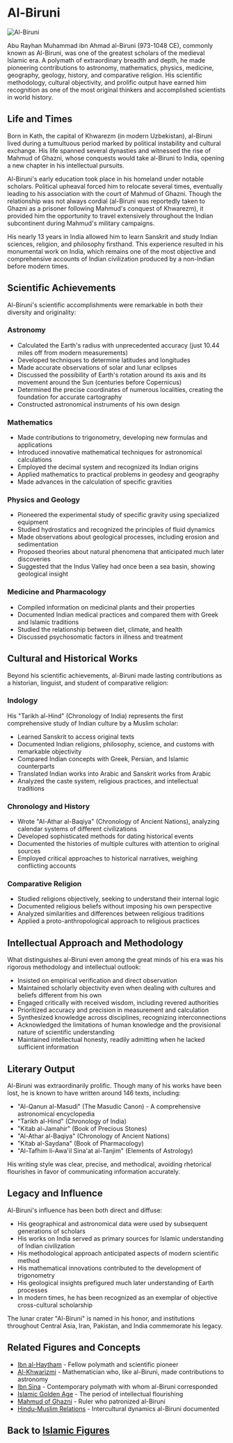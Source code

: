 # Al-Biruni

![Al-Biruni](../../images/biruni.jpg)

Abu Rayhan Muhammad ibn Ahmad al-Biruni (973-1048 CE), commonly known as Al-Biruni, was one of the greatest scholars of the medieval Islamic era. A polymath of extraordinary breadth and depth, he made pioneering contributions to astronomy, mathematics, physics, medicine, geography, geology, history, and comparative religion. His scientific methodology, cultural objectivity, and prolific output have earned him recognition as one of the most original thinkers and accomplished scientists in world history.

## Life and Times

Born in Kath, the capital of Khwarezm (in modern Uzbekistan), al-Biruni lived during a tumultuous period marked by political instability and cultural exchange. His life spanned several dynasties and witnessed the rise of Mahmud of Ghazni, whose conquests would take al-Biruni to India, opening a new chapter in his intellectual pursuits.

Al-Biruni's early education took place in his homeland under notable scholars. Political upheaval forced him to relocate several times, eventually leading to his association with the court of Mahmud of Ghazni. Though the relationship was not always cordial (al-Biruni was reportedly taken to Ghazni as a prisoner following Mahmud's conquest of Khwarezm), it provided him the opportunity to travel extensively throughout the Indian subcontinent during Mahmud's military campaigns.

His nearly 13 years in India allowed him to learn Sanskrit and study Indian sciences, religion, and philosophy firsthand. This experience resulted in his monumental work on India, which remains one of the most objective and comprehensive accounts of Indian civilization produced by a non-Indian before modern times.

## Scientific Achievements

Al-Biruni's scientific accomplishments were remarkable in both their diversity and originality:

### Astronomy
- Calculated the Earth's radius with unprecedented accuracy (just 10.44 miles off from modern measurements)
- Developed techniques to determine latitudes and longitudes
- Made accurate observations of solar and lunar eclipses
- Discussed the possibility of Earth's rotation around its axis and its movement around the Sun (centuries before Copernicus)
- Determined the precise coordinates of numerous localities, creating the foundation for accurate cartography
- Constructed astronomical instruments of his own design

### Mathematics
- Made contributions to trigonometry, developing new formulas and applications
- Introduced innovative mathematical techniques for astronomical calculations
- Employed the decimal system and recognized its Indian origins
- Applied mathematics to practical problems in geodesy and geography
- Made advances in the calculation of specific gravities

### Physics and Geology
- Pioneered the experimental study of specific gravity using specialized equipment
- Studied hydrostatics and recognized the principles of fluid dynamics
- Made observations about geological processes, including erosion and sedimentation
- Proposed theories about natural phenomena that anticipated much later discoveries
- Suggested that the Indus Valley had once been a sea basin, showing geological insight

### Medicine and Pharmacology
- Compiled information on medicinal plants and their properties
- Documented Indian medical practices and compared them with Greek and Islamic traditions
- Studied the relationship between diet, climate, and health
- Discussed psychosomatic factors in illness and treatment

## Cultural and Historical Works

Beyond his scientific achievements, al-Biruni made lasting contributions as a historian, linguist, and student of comparative religion:

### Indology
His "Tarikh al-Hind" (Chronology of India) represents the first comprehensive study of Indian culture by a Muslim scholar:
- Learned Sanskrit to access original texts
- Documented Indian religions, philosophy, science, and customs with remarkable objectivity
- Compared Indian concepts with Greek, Persian, and Islamic counterparts
- Translated Indian works into Arabic and Sanskrit works from Arabic
- Analyzed the caste system, religious practices, and intellectual traditions

### Chronology and History
- Wrote "Al-Athar al-Baqiya" (Chronology of Ancient Nations), analyzing calendar systems of different civilizations
- Developed sophisticated methods for dating historical events
- Documented the histories of multiple cultures with attention to original sources
- Employed critical approaches to historical narratives, weighing conflicting accounts

### Comparative Religion
- Studied religions objectively, seeking to understand their internal logic
- Documented religious beliefs without imposing his own perspective
- Analyzed similarities and differences between religious traditions
- Applied a proto-anthropological approach to religious practices

## Intellectual Approach and Methodology

What distinguishes al-Biruni even among the great minds of his era was his rigorous methodology and intellectual outlook:

- Insisted on empirical verification and direct observation
- Maintained scholarly objectivity even when dealing with cultures and beliefs different from his own
- Engaged critically with received wisdom, including revered authorities
- Prioritized accuracy and precision in measurement and calculation
- Synthesized knowledge across disciplines, recognizing interconnections
- Acknowledged the limitations of human knowledge and the provisional nature of scientific understanding
- Maintained intellectual honesty, readily admitting when he lacked sufficient information

## Literary Output

Al-Biruni was extraordinarily prolific. Though many of his works have been lost, he is known to have written around 146 texts, including:
- "Al-Qanun al-Masudi" (The Masudic Canon) - A comprehensive astronomical encyclopedia
- "Tarikh al-Hind" (Chronology of India)
- "Kitab al-Jamahir" (Book of Precious Stones)
- "Al-Athar al-Baqiya" (Chronology of Ancient Nations)
- "Kitab al-Saydana" (Book of Pharmacology)
- "Al-Tafhim li-Awa'il Sina'at al-Tanjim" (Elements of Astrology)

His writing style was clear, precise, and methodical, avoiding rhetorical flourishes in favor of communicating information accurately.

## Legacy and Influence

Al-Biruni's influence has been both direct and diffuse:

- His geographical and astronomical data were used by subsequent generations of scholars
- His works on India served as primary sources for Islamic understanding of Indian civilization
- His methodological approach anticipated aspects of modern scientific method
- His mathematical innovations contributed to the development of trigonometry
- His geological insights prefigured much later understanding of Earth processes
- In modern times, he has been recognized as an exemplar of objective cross-cultural scholarship

The lunar crater "Al-Biruni" is named in his honor, and institutions throughout Central Asia, Iran, Pakistan, and India commemorate his legacy.

## Related Figures and Concepts

- [Ibn al-Haytham](./ibn_al_haytham.md) - Fellow polymath and scientific pioneer
- [Al-Khwarizmi](./khwarizmi.md) - Mathematician who, like al-Biruni, made contributions to astronomy
- [Ibn Sina](./ibn_sina.md) - Contemporary polymath with whom al-Biruni corresponded
- [Islamic Golden Age](../history/islamic_golden_age.md) - The period of intellectual flourishing
- [Mahmud of Ghazni](../history/regional_kingdoms.md) - Ruler who patronized al-Biruni
- [Hindu-Muslim Relations](../history/hindu_islamic_interchange.md) - Intercultural dynamics al-Biruni documented

## Back to [Islamic Figures](./README.md)

